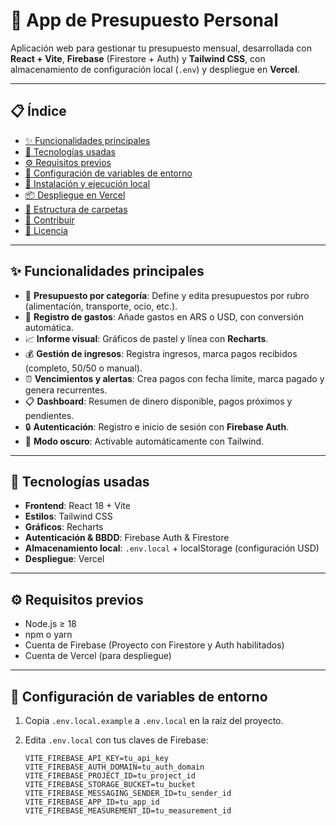 # 💸 App de Presupuesto Personal

Aplicación web para gestionar tu presupuesto mensual, desarrollada con **React + Vite**, **Firebase** (Firestore + Auth) y **Tailwind CSS**, con almacenamiento de configuración local (`.env`) y despliegue en **Vercel**.

---

## 📋 Índice

- [✨ Funcionalidades principales](#-funcionalidades-principales)  
- [🧪 Tecnologías usadas](#-tecnologías-usadas)  
- [⚙️ Requisitos previos](#️-requisitos-previos)  
- [🔧 Configuración de variables de entorno](#-configuración-de-variables-de-entorno)  
- [🚀 Instalación y ejecución local](#-instalación-y-ejecución-local)  
- [📦 Despliegue en Vercel](#-despliegue-en-vercel)  
- [📂 Estructura de carpetas](#-estructura-de-carpetas)  
- [🤝 Contribuir](#-contribuir)  
- [📄 Licencia](#-licencia)

---

## ✨ Funcionalidades principales

- 🧾 **Presupuesto por categoría**: Define y edita presupuestos por rubro (alimentación, transporte, ocio, etc.).  
- 💸 **Registro de gastos**: Añade gastos en ARS o USD, con conversión automática.  
- 📈 **Informe visual**: Gráficos de pastel y línea con **Recharts**.  
- 💰 **Gestión de ingresos**: Registra ingresos, marca pagos recibidos (completo, 50/50 o manual).  
- ⏰ **Vencimientos y alertas**: Crea pagos con fecha límite, marca pagado y genera recurrentes.  
- 📋 **Dashboard**: Resumen de dinero disponible, pagos próximos y pendientes.  
- 🔒 **Autenticación**: Registro e inicio de sesión con **Firebase Auth**.  
- 🌙 **Modo oscuro**: Activable automáticamente con Tailwind.

---

## 🧪 Tecnologías usadas

- **Frontend**: React 18 + Vite  
- **Estilos**: Tailwind CSS  
- **Gráficos**: Recharts  
- **Autenticación & BBDD**: Firebase Auth & Firestore  
- **Almacenamiento local**: `.env.local` + localStorage (configuración USD)  
- **Despliegue**: Vercel

---

## ⚙️ Requisitos previos

- Node.js ≥ 18  
- npm o yarn  
- Cuenta de Firebase (Proyecto con Firestore y Auth habilitados)  
- Cuenta de Vercel (para despliegue)

---

## 🔧 Configuración de variables de entorno

1. Copia `.env.local.example` a `.env.local` en la raíz del proyecto.  
2. Edita `.env.local` con tus claves de Firebase:

   ```env
   VITE_FIREBASE_API_KEY=tu_api_key
   VITE_FIREBASE_AUTH_DOMAIN=tu_auth_domain
   VITE_FIREBASE_PROJECT_ID=tu_project_id
   VITE_FIREBASE_STORAGE_BUCKET=tu_bucket
   VITE_FIREBASE_MESSAGING_SENDER_ID=tu_sender_id
   VITE_FIREBASE_APP_ID=tu_app_id
   VITE_FIREBASE_MEASUREMENT_ID=tu_measurement_id
